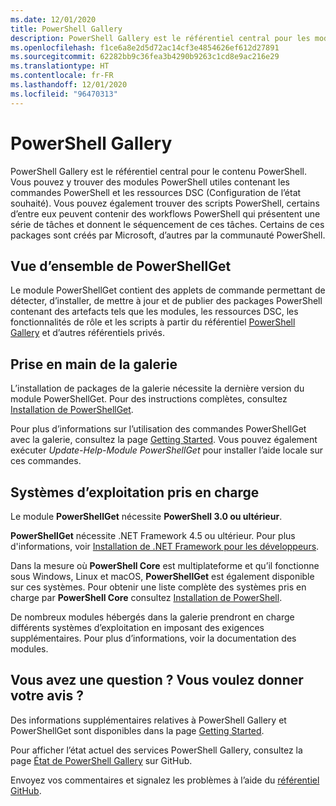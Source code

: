 ```yaml
---
ms.date: 12/01/2020
title: PowerShell Gallery
description: PowerShell Gallery est le référentiel central pour les modules PowerShell, les scripts et les ressources DSC.
ms.openlocfilehash: f1ce6a8e2d5d72ac14cf3e4854626ef612d27891
ms.sourcegitcommit: 62282bb9c36fea3b4290b9263c1cd8e9ac216e29
ms.translationtype: HT
ms.contentlocale: fr-FR
ms.lasthandoff: 12/01/2020
ms.locfileid: "96470313"
---
```

# <a name="the-powershell-gallery"></a>PowerShell Gallery

PowerShell Gallery est le référentiel central pour le contenu PowerShell. Vous pouvez y trouver des modules PowerShell utiles contenant les commandes PowerShell et les ressources DSC (Configuration de l’état souhaité).
Vous pouvez également trouver des scripts PowerShell, certains d’entre eux peuvent contenir des workflows PowerShell qui présentent une série de tâches et donnent le séquencement de ces tâches. Certains de ces packages sont créés par Microsoft, d’autres par la communauté PowerShell.

## <a name="powershellget-overview"></a>Vue d’ensemble de PowerShellGet

Le module PowerShellGet contient des applets de commande permettant de détecter, d’installer, de mettre à jour et de publier des packages PowerShell contenant des artefacts tels que les modules, les ressources DSC, les fonctionnalités de rôle et les scripts à partir du référentiel [PowerShell Gallery](https://www.PowerShellGallery.com) et d’autres référentiels privés.

## <a name="getting-started-with-the-gallery"></a>Prise en main de la galerie

L’installation de packages de la galerie nécessite la dernière version du module PowerShellGet. Pour des instructions complètes, consultez [Installation de PowerShellGet](installing-psget.md).

Pour plus d’informations sur l’utilisation des commandes PowerShellGet avec la galerie, consultez la page [Getting Started](getting-started.md). Vous pouvez également exécuter *Update-Help-Module PowerShellGet* pour installer l’aide locale sur ces commandes.

## <a name="supported-operating-systems"></a>Systèmes d’exploitation pris en charge

Le module **PowerShellGet** nécessite **PowerShell 3.0 ou ultérieur**.

**PowerShellGet** nécessite .NET Framework 4.5 ou ultérieur. Pour plus d'informations, voir [Installation de .NET Framework pour les développeurs](/dotnet/framework/install/guide-for-developers).

Dans la mesure où **PowerShell Core** est multiplateforme et qu’il fonctionne sous Windows, Linux et macOS, **PowerShellGet** est également disponible sur ces systèmes. Pour obtenir une liste complète des systèmes pris en charge par **PowerShell Core** consultez [Installation de PowerShell](/powershell/scripting/install/installing-powershell).

De nombreux modules hébergés dans la galerie prendront en charge différents systèmes d’exploitation en imposant des exigences supplémentaires.
Pour plus d’informations, voir la documentation des modules.

## <a name="got-a-question-have-feedback"></a>Vous avez une question ? Vous voulez donner votre avis ?

Des informations supplémentaires relatives à PowerShell Gallery et PowerShellGet sont disponibles dans la page [Getting Started](getting-started.md).

Pour afficher l’état actuel des services PowerShell Gallery, consultez la page [État de PowerShell Gallery](https://github.com/PowerShell/PowerShellGallery/blob/master/psgallery_status.md) sur GitHub.

Envoyez vos commentaires et signalez les problèmes à l’aide du [référentiel GitHub](https://github.com/PowerShell/PowerShellGallery/issues).
